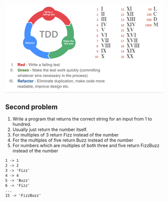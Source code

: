 ![img.png](img.png)



## Second problem 
1. Write a program that returns the correct string for an input from 1 to hundred.
2. Usually just return the number itself.
3. For multiples of 3 return Fizz instead of the number
4. For the multiples of five return Buzz instead of the number
5. For numbers which are multiples of both three and five return FizzBuzz instead of the number

```
1 -> 1
2 -> 2
3 -> 'Fizz'
4 -> 4
5 -> 'Buzz'
6 -> 'Fizz'
...
15 -> 'FizzBuzz'
```